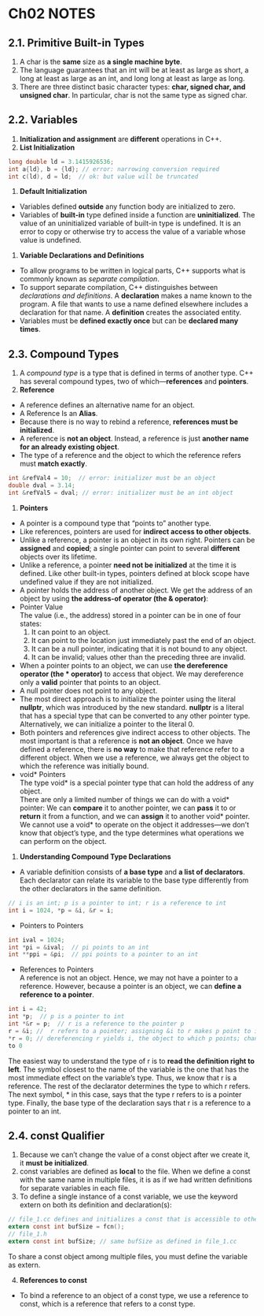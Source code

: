 # Ch02 NOTES

## 2.1. Primitive Built-in Types
1.  A char is the **same** size as **a single machine byte**.
1.  The language guarantees that an int will be at least as large as short, a long at least as large as an int, and long long at least as large as long.
1.  There are three distinct basic character types: **char,
signed char, and unsigned char**. In particular, char is not the same type as signed char.

## 2.2. Variables
1.  **Initialization and assignment** are **different** operations in C++.
1.  **List Initialization**  
```c
long double ld = 3.1415926536;
int a{ld}, b = {ld}; // error: narrowing conversion required
int c(ld), d = ld;  // ok: but value will be truncated
```
1.  **Default Initialization**  
 - Variables defined **outside** any function body are initialized to zero.  
 - Variables of **built-in** type defined inside a function are **uninitialized**. The value of an uninitialized variable of built-in type is undefined. It is an error to copy or otherwise try to access the value of a variable whose value is undefined.
1.  **Variable Declarations and Definitions**  
 - To allow programs to be written in logical parts, C++ supports what is commonly
known as *separate compilation*.   
 - To support separate compilation, C++ distinguishes between *declarations and definitions*. A **declaration** makes a name known to the program. A file that wants to use a name defined elsewhere includes a declaration for that name. A **definition** creates the associated entity.  
 - Variables must be **defined exactly once** but can be **declared many times**.

## 2.3. Compound Types
1.  A *compound type* is a type that is defined in terms of another type. C++ has several compound types, two of which—**references** and **pointers**.
1.  **Reference**  
 - A reference defines an alternative name for an object.  
 - A Reference Is an **Alias**.   
 - Because there is no way to rebind a reference, **references must be initialized**.
 - A reference is **not an object**. Instead, a reference is just **another name for an already existing object**.
 - The type of a reference and the object to which the reference refers must **match exactly**.

 ```c
 int &refVal4 = 10;  // error: initializer must be an object
double dval = 3.14;
int &refVal5 = dval; // error: initializer must be an int object
 ```
1.  **Pointers**
 - A pointer is a compound type that “points to” another type.
 - Like references, pointers are used for **indirect access to other objects**.
 - Unlike a reference, a pointer is an object in its own right. Pointers can be **assigned** and **copied**; a single pointer can point to several **different** objects over its lifetime.
 - Unlike a reference, a pointer **need not be initialized** at the time it is defined. Like other built-in types, pointers defined at block scope have undefined value if they are not initialized.
 - A pointer holds the address of another object. We get the address of an object by using **the address-of operator (the & operator)**:
 - Pointer Value  
 The value (i.e., the address) stored in a pointer can be in one of four states:
     1. It can point to an object.
     2. It can point to the location just immediately past the end of an object.
     3. It can be a null pointer, indicating that it is not bound to any object.
     4. It can be invalid; values other than the preceding three are invalid.
 - When a pointer points to an object, we can use **the dereference operator (the * operator)** to access that object. We may dereference only a **valid** pointer that points to an object.
 - A null pointer does not point to any object.
 - The most direct approach is to initialize the pointer using the literal **nullptr**, which was introduced by the new standard. **nullptr** is a literal that has a special type that can be converted to any other pointer type. Alternatively, we can initialize a pointer to the literal 0.
 - Both pointers and references give indirect access to other objects. The most important is that a reference is **not an object**. Once we have defined a reference, there is **no way** to make that reference refer to a different object. When we use a reference, we always get the object to which the reference was initially bound.
 - void\* Pointers  
 The type void\* is a special pointer type that can hold the address of any object.   
 There are only a limited number of things we can do with a void\*  pointer: We can **compare** it to another pointer, we can **pass** it to or **return** it from a function, and we can **assign** it to another void\*  pointer. We cannot use a void\*  to operate on the object it addresses—we don’t know that object’s type, and the type determines what operations we can perform on the object.
1.  **Understanding Compound Type Declarations**  
 - A variable definition consists of **a base type** and **a list of declarators**. Each declarator can relate its variable to the base type differently from the other declarators in the same definition.   
 ```c
 // i is an int; p is a pointer to int; r is a reference to int
 int i = 1024, *p = &i, &r = i;
 ```
 - Pointers to Pointers  
 ```c
 int ival = 1024;
int *pi = &ival;  // pi points to an int
int **ppi = &pi;  // ppi points to a pointer to an int
 ```
 - References to Pointers  
 A reference is not an object. Hence, we may not have a pointer to a reference. However, because a pointer is an object, we can **define a reference to a pointer**.
 ```c
int i = 42;
int *p;  // p is a pointer to int
int *&r = p;  // r is a reference to the pointer p
r = &i; //  r refers to a pointer; assigning &i to r makes p point to i
*r = 0; // dereferencing r yields i, the object to which p points; changes i
to 0
 ```
 The easiest way to understand the type of r is to **read the definition right to left**. The symbol closest to the name of the variable is the one that has the most immediate effect on the variable’s type. Thus, we know that r is a reference. The rest of the declarator determines the type to which r refers. The next symbol, * in this case, says that the type r refers to is a pointer type. Finally, the base type of the declaration says that r is a reference to a pointer to an int.

## 2.4. const Qualifier
 1. Because we can’t change the value of a const object after we create it, it **must be initialized**. 
 2. const variables are defined as **local** to the file. When we define a const with the same name in multiple files, it is as if we had written definitions for separate variables in each file.
 3. To define a single instance of a const variable, we use the keyword extern on both its definition and declaration(s):  
 ```c
 // file_1.cc defines and initializes a const that is accessible to other files
 extern const int bufSize = fcn();
 // file_1.h
 extern const int bufSize; // same bufSize as defined in file_1.cc
 ```
 To share a const object among multiple files, you must define the variable as extern.

 4. **References to const**
  - To bind a reference to an object of a const type, we use a reference to const, which is a reference that refers to a const type.
